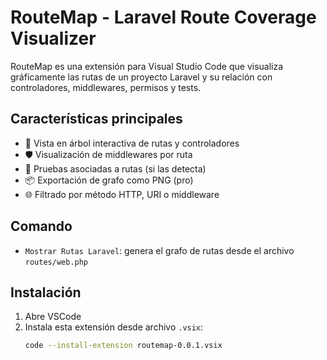 # RouteMap - Laravel Route Coverage Visualizer

RouteMap es una extensión para Visual Studio Code que visualiza gráficamente las rutas de un proyecto Laravel y su relación con controladores, middlewares, permisos y tests.

## Características principales

- 🎯 Vista en árbol interactiva de rutas y controladores
- 🛡️ Visualización de middlewares por ruta
- 🧪 Pruebas asociadas a rutas (si las detecta)
- 📦 Exportación de grafo como PNG (pro)
- 🌐 Filtrado por método HTTP, URI o middleware

## Comando

- `Mostrar Rutas Laravel`: genera el grafo de rutas desde el archivo `routes/web.php`

## Instalación

1. Abre VSCode
2. Instala esta extensión desde archivo `.vsix`:
   ```sh
   code --install-extension routemap-0.0.1.vsix
